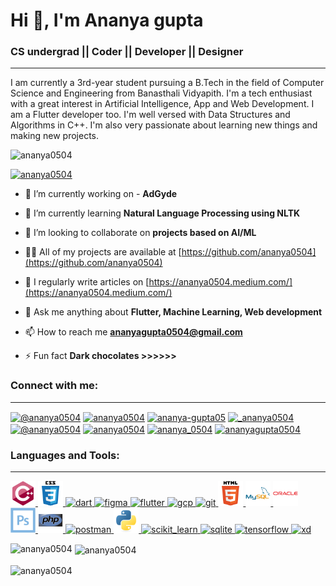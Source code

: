 <h1 align="left">Hi 👋, I'm Ananya gupta</h1>
<h3 align="left">CS undergrad || Coder || Developer || Designer</h3>

--- 

I am currently a 3rd-year student pursuing a B.Tech in the field of Computer Science and Engineering from Banasthali Vidyapith. I'm a tech enthusiast with a great interest in Artificial Intelligence, App and Web Development. I am a Flutter developer too. I'm well versed with Data Structures and Algorithms in C++. I'm also very passionate about learning new things and making new projects.

<p align="left"> <img src="https://komarev.com/ghpvc/?username=ananya0504&label=Profile%20views&color=0e75b6&style=flat" alt="ananya0504" /> </p>

<p align="left"> <a href="https://twitter.com/ananya0504" target="blank"><img src="https://img.shields.io/twitter/follow/ananya0504?logo=twitter&style=for-the-badge" alt="ananya0504" /></a> </p>

- 🔭 I’m currently working on - **AdGyde**

- 🌱 I’m currently learning **Natural Language Processing using NLTK**

- 👯 I’m looking to collaborate on **projects based on AI/ML**

- 👨‍💻 All of my projects are available at [https://github.com/ananya0504](https://github.com/ananya0504)

- 📝 I regularly write articles on [https://ananya0504.medium.com/](https://ananya0504.medium.com/)

- 💬 Ask me anything about **Flutter, Machine Learning, Web development**

- 📫 How to reach me **ananyagupta0504@gmail.com**

- ⚡ Fun fact **Dark chocolates >>>>>>**

<!-- ### Blogs posts -->
<!-- BLOG-POST-LIST:START -->
<!-- BLOG-POST-LIST:END -->

<h3 align="left">Connect with me:</h3>

--- 

<p align="left">
<a href="https://dev.to/@ananya0504" target="blank"><img align="center" src="https://cdn.jsdelivr.net/npm/simple-icons@3.0.1/icons/dev-dot-to.svg" alt="@ananya0504" height="30" width="40" /></a>
<a href="https://twitter.com/ananya0504" target="blank"><img align="center" src="https://raw.githubusercontent.com/rahuldkjain/github-profile-readme-generator/master/src/images/icons/Social/twitter.svg" alt="ananya0504" height="30" width="40" /></a>
<a href="https://linkedin.com/in/ananya-gupta05" target="blank"><img align="center" src="https://raw.githubusercontent.com/rahuldkjain/github-profile-readme-generator/master/src/images/icons/Social/linked-in-alt.svg" alt="ananya-gupta05" height="30" width="40" /></a>
<a href="https://instagram.com/_ananya0504" target="blank"><img align="center" src="https://raw.githubusercontent.com/rahuldkjain/github-profile-readme-generator/master/src/images/icons/Social/instagram.svg" alt="_ananya0504" height="30" width="40" /></a>
<a href="https://medium.com/@ananya0504" target="blank"><img align="center" src="https://raw.githubusercontent.com/rahuldkjain/github-profile-readme-generator/master/src/images/icons/Social/medium.svg" alt="@ananya0504" height="30" width="40" /></a>
<a href="https://www.codechef.com/users/ananya0504" target="blank"><img align="center" src="https://cdn.jsdelivr.net/npm/simple-icons@3.1.0/icons/codechef.svg" alt="ananya0504" height="30" width="40" /></a>
<a href="https://www.leetcode.com/ananya_0504" target="blank"><img align="center" src="https://raw.githubusercontent.com/rahuldkjain/github-profile-readme-generator/master/src/images/icons/Social/leet-code.svg" alt="ananya_0504" height="30" width="40" /></a>
<a href="https://auth.geeksforgeeks.org/user/ananyagupta0504" target="blank"><img align="center" src="https://raw.githubusercontent.com/rahuldkjain/github-profile-readme-generator/master/src/images/icons/Social/geeks-for-geeks.svg" alt="ananyagupta0504" height="30" width="40" /></a>
</p>

<h3 align="left">Languages and Tools:</h3>

---

<p align="left"> <a href="https://www.w3schools.com/cpp/" target="_blank"> <img src="https://raw.githubusercontent.com/devicons/devicon/master/icons/cplusplus/cplusplus-original.svg" alt="cplusplus" width="40" height="40"/> </a> <a href="https://www.w3schools.com/css/" target="_blank"> <img src="https://raw.githubusercontent.com/devicons/devicon/master/icons/css3/css3-original-wordmark.svg" alt="css3" width="40" height="40"/> </a> <a href="https://dart.dev" target="_blank"> <img src="https://www.vectorlogo.zone/logos/dartlang/dartlang-icon.svg" alt="dart" width="40" height="40"/> </a> <a href="https://www.figma.com/" target="_blank"> <img src="https://www.vectorlogo.zone/logos/figma/figma-icon.svg" alt="figma" width="40" height="40"/> </a> <a href="https://flutter.dev" target="_blank"> <img src="https://www.vectorlogo.zone/logos/flutterio/flutterio-icon.svg" alt="flutter" width="40" height="40"/> </a> <a href="https://cloud.google.com" target="_blank"> <img src="https://www.vectorlogo.zone/logos/google_cloud/google_cloud-icon.svg" alt="gcp" width="40" height="40"/> </a> <a href="https://git-scm.com/" target="_blank"> <img src="https://www.vectorlogo.zone/logos/git-scm/git-scm-icon.svg" alt="git" width="40" height="40"/> </a> <a href="https://www.w3.org/html/" target="_blank"> <img src="https://raw.githubusercontent.com/devicons/devicon/master/icons/html5/html5-original-wordmark.svg" alt="html5" width="40" height="40"/> </a> <a href="https://www.mysql.com/" target="_blank"> <img src="https://raw.githubusercontent.com/devicons/devicon/master/icons/mysql/mysql-original-wordmark.svg" alt="mysql" width="40" height="40"/> </a> <a href="https://www.oracle.com/" target="_blank"> <img src="https://raw.githubusercontent.com/devicons/devicon/master/icons/oracle/oracle-original.svg" alt="oracle" width="40" height="40"/> </a> <a href="https://www.photoshop.com/en" target="_blank"> <img src="https://raw.githubusercontent.com/devicons/devicon/master/icons/photoshop/photoshop-line.svg" alt="photoshop" width="40" height="40"/> </a> <a href="https://www.php.net" target="_blank"> <img src="https://raw.githubusercontent.com/devicons/devicon/master/icons/php/php-original.svg" alt="php" width="40" height="40"/> </a> <a href="https://postman.com" target="_blank"> <img src="https://www.vectorlogo.zone/logos/getpostman/getpostman-icon.svg" alt="postman" width="40" height="40"/> </a> <a href="https://www.python.org" target="_blank"> <img src="https://raw.githubusercontent.com/devicons/devicon/master/icons/python/python-original.svg" alt="python" width="40" height="40"/> </a> <a href="https://scikit-learn.org/" target="_blank"> <img src="https://upload.wikimedia.org/wikipedia/commons/0/05/Scikit_learn_logo_small.svg" alt="scikit_learn" width="40" height="40"/> </a> <a href="https://www.sqlite.org/" target="_blank"> <img src="https://www.vectorlogo.zone/logos/sqlite/sqlite-icon.svg" alt="sqlite" width="40" height="40"/> </a> <a href="https://www.tensorflow.org" target="_blank"> <img src="https://www.vectorlogo.zone/logos/tensorflow/tensorflow-icon.svg" alt="tensorflow" width="40" height="40"/> </a> <a href="https://www.adobe.com/products/xd.html" target="_blank"> <img src="https://cdn.worldvectorlogo.com/logos/adobe-xd.svg" alt="xd" width="40" height="40"/> </a> </p>

<p><img align="left" src="https://github-readme-stats.vercel.app/api/top-langs?username=ananya0504&show_icons=true&locale=en&layout=compact" alt="ananya0504" /></p>

<p>&nbsp;<img align="center" src="https://github-readme-stats.vercel.app/api?username=ananya0504&show_icons=true&locale=en" alt="ananya0504" /></p>

<p><img align="center" src="https://github-readme-streak-stats.herokuapp.com/?user=ananya0504&" alt="ananya0504" /></p>
